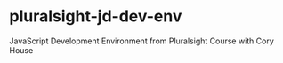 # pluralsight-jd-dev-env
JavaScript Development Environment from Pluralsight Course with Cory House
